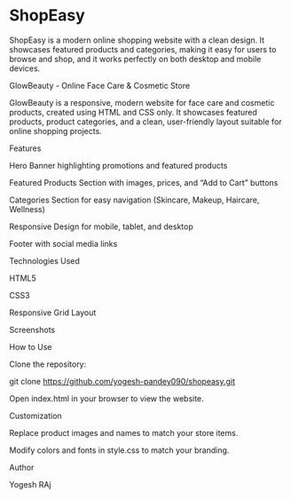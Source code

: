 # ShopEasy
ShopEasy is a modern online shopping website with a clean design. It showcases featured products and categories, making it easy for users to browse and shop, and it works perfectly on both desktop and mobile devices.

GlowBeauty - Online Face Care & Cosmetic Store

GlowBeauty is a responsive, modern website for face care and cosmetic products, created using HTML and CSS only. It showcases featured products, product categories, and a clean, user-friendly layout suitable for online shopping projects.

Features

Hero Banner highlighting promotions and featured products

Featured Products Section with images, prices, and “Add to Cart” buttons

Categories Section for easy navigation (Skincare, Makeup, Haircare, Wellness)

Responsive Design for mobile, tablet, and desktop

Footer with social media links

Technologies Used

HTML5

CSS3

Responsive Grid Layout

Screenshots

How to Use

Clone the repository:

git clone https://github.com/yogesh-pandey090/shopeasy.git


Open index.html in your browser to view the website.

Customization

Replace product images and names to match your store items.

Modify colors and fonts in style.css to match your branding.

Author

Yogesh RAj
